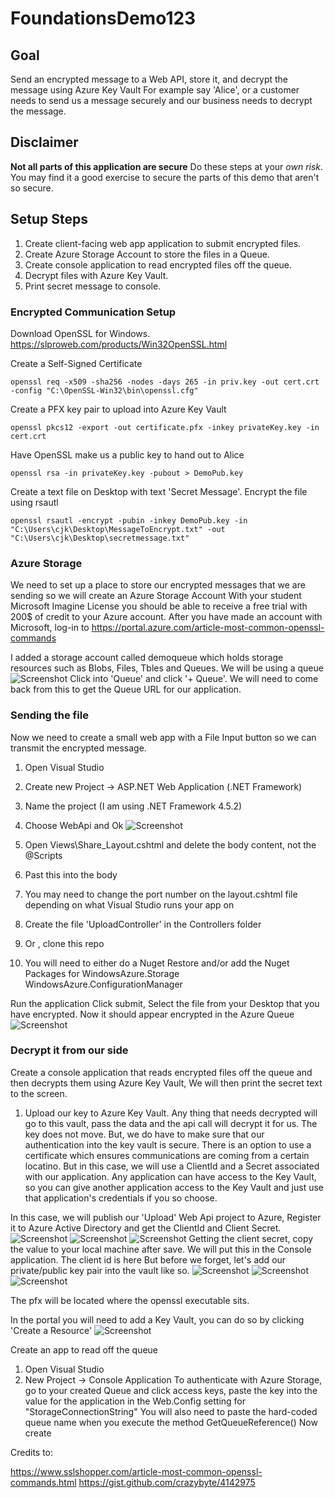 # FoundationsDemo123

## Goal
Send an encrypted message to a Web API, store it, and decrypt the message using Azure Key Vault
For example say 'Alice', or a customer needs to send us a message securely and our business needs to decrypt the message. 

## **Disclaimer** 
__Not all parts of this application are secure__
Do these steps at your _own risk_. You may find it a good exercise to secure the parts of this demo that aren't so secure.

## Setup Steps
1. Create client-facing web app application to submit encrypted files.
2. Create Azure Storage Account to store the files in a Queue.
3. Create console application to read encrypted files off the queue.
4. Decrypt files with Azure Key Vault.
5. Print secret message to console.

### Encrypted Communication Setup
  Download OpenSSL for Windows.
  https://slproweb.com/products/Win32OpenSSL.html
  
  Create a Self-Signed Certificate
  
  `openssl req -x509 -sha256 -nodes -days 265 -in priv.key -out cert.crt -config "C:\OpenSSL-Win32\bin\openssl.cfg"`
  
  Create a PFX key pair to upload into Azure Key Vault
  
  `openssl pkcs12 -export -out certificate.pfx -inkey privateKey.key -in cert.crt`
  
  Have OpenSSL make us a public key to hand out to Alice
  
  `openssl rsa -in privateKey.key -pubout > DemoPub.key`
  
  Create a text file on Desktop with text 'Secret Message'.
  Encrypt the file using rsautl
  
  `openssl rsautl -encrypt -pubin -inkey DemoPub.key -in "C:\Users\cjk\Desktop\MessageToEncrypt.txt" -out "C:\Users\cjk\Desktop\secretmessage.txt"`
  
 ### Azure Storage
 We need to set up a place to store our encrypted messages that we are sending so we will create an Azure Storage Account
 With your student Microsoft Imagine License you should be able to receive a free trial with 200$ of credit to your Azure account.
 After you have made an account with Microsoft, log-in to https://portal.azure.com/article-most-common-openssl-commands
 
 I added a storage account called demoqueue which holds storage resources such as Blobs, Files, Tbles and Queues. We will be using a queue
 ![Screenshot](AzureStorageTypes.PNG)
 Click into 'Queue' and click '+ Queue'. 
 We will need to come back from this to get the Queue URL for our application.
 
 ### Sending the file 
 Now we need to create a small web app with a File Input button so we can transmit the encrypted message.
 1. Open Visual Studio 
 2. Create new Project -> ASP.NET Web Application (.NET Framework)
 3. Name the project (I am using .NET Framework 4.5.2)
 4. Choose WebApi and Ok
 ![Screenshot](WebApi.PNG)
 
 5. Open Views\Share\_Layout.cshtml and delete the body content, not the @Scripts
 6. Past this into the body
 7. You may need to change the port number on the layout.cshtml file depending on what Visual Studio runs your app on
 
 7. Create the file 'UploadController' in the Controllers folder
 8. Or , clone this repo
 9. You will need to either do a Nuget Restore and/or add the Nuget Packages for 
	WindowsAzure.Storage
	WindowsAzure.ConfigurationManager
 
 Run the application
 Click submit, 
 Select the file from your Desktop that you have encrypted.
 Now it should appear encrypted in the Azure Queue
 ![Screenshot](QueueMessage.PNG)
 
 ### Decrypt it from our side
 Create a console application that reads encrypted files off the queue and then decrypts them using Azure Key Vault,
 We will then print the secret text to the screen.
 1. Upload our key to Azure Key Vault. Any thing that needs decrypted will go to this vault, pass the data and the api call will decrypt it for us.
 The key does not move. But, we do have to make sure that our authentication into the key vault is secure.
 There is an option to use a certificate which ensures communications are coming from a certain locatino.
 But in this case, we will use a ClientId and a Secret associated with our application.
 Any application can have access to the Key Vault, so you can give another application access to the Key Vault and just use that application's credentials if you so choose.
 
 In this case, we will publish our 'Upload' Web Api project to Azure, Register it to Azure Active Directory and get the ClientId and Client Secret.
 ![Screenshot](PublishedAboutToTestUploadToQueue.PNG)
 ![Screenshot](AddAppReg.PNG)
 ![Screenshot](ClientSecret.PNG)
 Getting the client secret, copy the value to your local machine after save. We will put this in the Console application.
 The client id is here
 But before we forget, let's add our private/public key pair into the vault like so.
 ![Screenshot](Keys.PNG)
 ![Screenshot](AboutToCreateKey.PNG)
 ![Screenshot](giveaccess.PNG)
 
 The pfx will be located where the openssl executable sits. 
 
 In the portal you will need to add a Key Vault, you can do so by clicking 'Create a Resource'
 ![Screenshot](KeyVault.PNG)
 
 Create an app to read off the queue
 1. Open Visual Studio
 2. New Project -> Console Application
 To authenticate with Azure Storage, go to your created Queue and click access keys, paste the key into the value for the application in the Web.Config setting for "StorageConnectionString"
 You will also need to paste the hard-coded queue name when you execute the method GetQueueReference(<queue-name>)
 Now create 
 


Credits to: 

https://www.sslshopper.com/article-most-common-openssl-commands.html
https://gist.github.com/crazybyte/4142975

